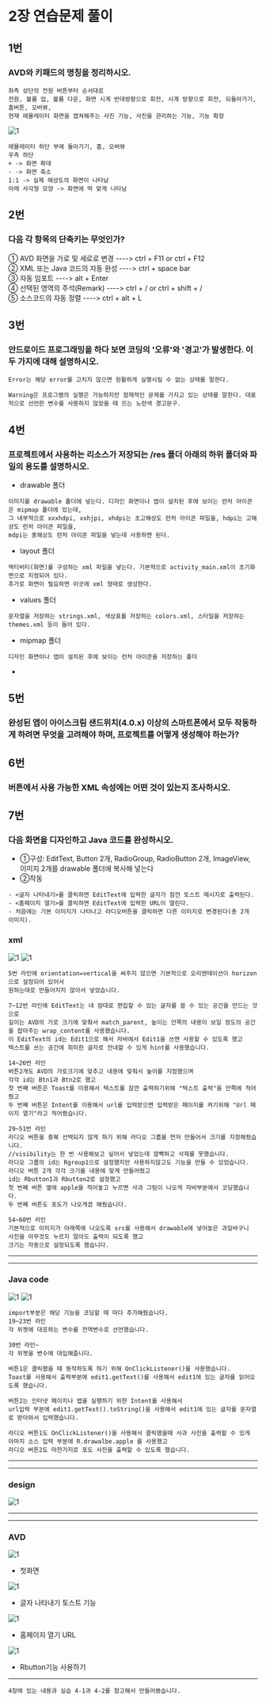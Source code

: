 # 2장 연습문제 풀이
## 1번
### AVD와 키패드의 명칭을 정리하시오.
```
좌측 상단의 전원 버튼부터 순서대로
전원, 볼륨 업, 볼륨 다운, 화면 시계 반대방향으로 회전, 시계 방향으로 회전, 되돌아가기, 홈버튼, 오버뷰,
현재 에뮬레이터 화면을 캡쳐해주는 사진 기능, 사진을 관리하는 기능, 기능 확장
```
![1](/Chap2Prac/AVD.JPG)
```
에뮬레이터 하단 부에 돌아가기, 홈, 오버뷰
우측 하단
+ -> 화면 확대
- -> 화면 축소
1:1 -> 실제 해상도의 화면이 나타남
아래 사각형 모양 -> 화면에 딱 맞게 나타남
```


## 2번
### 다음 각 항목의 단축키는 무엇인가?
① AVD 화면을 가로 및 세로로 변경   ----> ctrl + F11 or ctrl + F12   
② XML 또는 Java 코드의 자동 완성   ----> ctrl + space bar   
③ 자동 임포트                     ----> alt + Enter     
④ 선택된 영역의 주석(Remark)       ----> ctrl + / or ctrl + shift + /   
⑤ 소스코드의 자동 정렬             ----> ctrl + alt + L      

## 3번
### 안드로이드 프로그래밍을 하다 보면 코딩의 '오류'와 '경고'가 발생한다. 이 두 가지에 대해 설명하시오.
```
Error는 해당 error를 고치지 않으면 원활하게 실행시킬 수 없는 상태를 말한다.    

Warning은 프로그램의 실행은 가능하지만 잠재적인 문제를 가지고 있는 상태를 말한다. 대표적으로 선언한 변수를 사용하지 않았을 때 뜨는 노란색 경고문구.   
```

## 4번
### 프로젝트에서 사용하는 리소스가 저장되는 /res 폴더 아래의 하위 폴더와 파일의 용도를 설명하시오.
* drawable 폴더
```
이미지를 drawable 폴더에 넣는다. 디자인 화면이나 앱이 설치된 후에 보이는 런처 아이콘은 mipmap 폴더에 있는데,
그 내부적으로 xxxhdpi, xxhjpi, xhdpi는 초고해상도 런처 아이콘 파일을, hdpi는 고해상도 런처 아이콘 파일을,
mdpi는 중해상도 런처 아이콘 파일을 넣는데 사용하면 된다.
```

* layout 폴더
```
액티비티(화면)를 구성하는 xml 파일을 넣는다. 기본적으로 activity_main.xml이 초기화면으로 지정되어 있다.
추가로 화면이 필요하면 이곳에 xml 형태로 생성한다.
```

* values 폴더
```
문자열을 저장하는 strings.xml, 색상표를 저장하는 colors.xml, 스타일을 저장하는 themes.xml 등이 들어 있다.
```

* mipmap 폴더
```
디자인 화면이나 앱이 설치된 후에 보이는 런처 아이콘을 저장하는 폴더
```

* 

## 5번
### 완성된 앱이 아이스크림 샌드위치(4.0.x) 이상의 스마트폰에서 모두 작동하게 하려면 무엇을 고려해야 하며, 프로젝트를 어떻게 생성해야 하는가?

## 6번
### 버튼에서 사용 가능한 XML 속성에는 어떤 것이 있는지 조사하시오.

## 7번
### 다음 화면을 디자인하고 Java 코드를 완성하시오.
* ①구성: EditText, Button 2개, RadioGroup, RadioButton 2개, ImageView, 이미지 2개를 drawable 폴더에 복사해 넣는다
* ②작동
```
- <글자 나타내기>를 클릭하면 EditText에 입력한 글자가 잠깐 토스트 메시지로 출력된다.
- <홈페이지 열기>를 클릭하면 EditText에 입력한 URL이 열린다.
- 처음에는 기본 이미지가 나타나고 라디오버튼을 클릭하면 다른 이미지로 변경된다(총 2개 이미지).
```
### xml
![1](/Chap2Prac/7xml1.JPG)
![1](/Chap2Prac/7xml2.JPG)
```
5번 라인에 orientation=vertical을 써주지 않으면 기본적으로 오리엔테이션이 horizon으로 설정되어 있어서    
원하는대로 만들어지지 않아서 넣었습니다.
```

```
7~12번 라인에 EditText는 내 맘대로 편집할 수 있는 글자를 쓸 수 있는 공간을 만드는 것으로   
길이는 AVD의 가로 크기에 맞춰서 match_parent, 높이는 안쪽의 내용이 보일 정도의 공간을 잡아주는 wrap_content를 사용했습니다.
이 EditText의 id는 Edit1으로 해서 자바에서 Edit1을 쓰면 사용할 수 있도록 했고
텍스트를 쓰는 공간에 희미한 글자로 안내할 수 있게 hint를 사용했습니다.
```

```
14~26번 라인
버튼2개도 AVD의 가로크기에 맞추고 내용에 맞춰서 높이를 지정했으며
각각 id는 Btn1과 Btn2로 했고
첫 번째 버튼은 Toast를 이용해서 텍스트를 잠깐 출력하기위해 "텍스트 출력"을 안쪽에 적어줬고
두 번째 버튼은 Intent를 이용해서 url를 입력받으면 입력받은 페이지를 켜기위해 "Url 페이지 열기"라고 적어줬습니다.
```

```
29~51번 라인
라디오 버튼을 중복 선택되지 않게 하기 위해 라디오 그룹을 먼저 만들어서 크기를 지정해줬습니다.
//visibility는 한 번 사용해보고 싶어서 넣었는데 깜빡하고 삭제를 못했습니다.
라디오 그룹의 id는 Rgroup1으로 설정했지만 사용하지않고도 기능을 만들 수 있었습니다.
라디오 버튼 2개 각각 크기를 내용에 맞게 만들어줬고
id는 Rbutton1과 Rbutton2로 설정했고
첫 번째 버튼 옆에 apple을 적어놓고 누르면 사과 그림이 나오게 자바부분에서 코딩했습니다.
두 번째 버튼도 포도가 나오게끔 해줬습니다.
```

```
54~60번 라인
기본적으로 이미지가 아래쪽에 나오도록 src를 사용해서 drawable에 넣어놓은 과일바구니 사진을 아무것도 누르지 않아도 출력이 되도록 했고
크기는 자동으로 설정되도록 했습니다.
``` 
---
---

### Java code
![1](/Chap2Prac/7java1-1.JPG)
![1](/Chap2Prac/7java2.JPG)

```
import부분은 해당 기능을 코딩할 때 마다 추가해줬습니다.
19~23번 라인
각 위젯에 대응하는 변수를 전역변수로 선언했습니다.
```

```
30번 라인~
각 위젯을 변수에 대입해줍니다.

버튼1은 클릭했을 때 동작하도록 하기 위해 OnClickListener()를 사용했습니다.
Toast를 사용해서 출력부분에 edit1.getText()를 사용해서 edit1에 있는 글자를 읽어오도록 했습니다.

버튼2는 인터넷 페이지나 앱을 실행하기 위한 Intent를 사용해서
url입력 부분에 edit1.getText().toString()을 사용해서 edit1에 있는 글자를 문자열로 받아와서 입력했습니다.

라디오 버튼1도 OnClickListener()을 사용해서 클릭했을때 사과 사진을 출력할 수 있게
아마지 소스 입력 부분에 R.drawalbe.apple 를 사용했고
라디오 버튼2도 마찬가지로 포도 사진을 출력할 수 있도록 했습니다.
```
---
---

### design
![1](/Chap2Prac/7design.JPG)

---
---

### AVD
![1](/Chap2Prac/AVDFirst.JPG)
* 첫화면   

![1](/Chap2Prac/AVDToastNew.gif)
* 글자 나타내기 토스트 기능

![1](/Chap2Prac/AVD-URL.gif)
* 홈페이지 열기 URL   

![1](/Chap2Prac/AVDRbutton2.gif)
* Rbutton기능 사용하기   

---

```
4장에 있는 내용과 실습 4-1과 4-2를 참고해서 만들어봤습니다.
```

